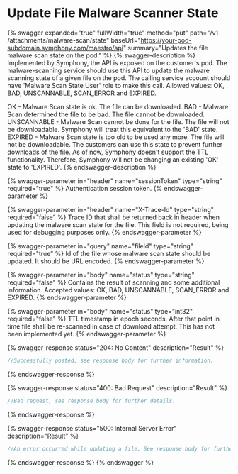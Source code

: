 # Update File Malware Scanner State

{% swagger expanded="true" fullWidth="true" method="put" path="/v1​/attachments​/malware-scan​/state" baseUrl="https://your-pod-subdomain.symphony.com/maestro/api" summary="Updates the file malware scan state on the pod." %}
{% swagger-description %}
Implemented by Symphony, the API is exposed on the customer's pod. The malware-scanning service should use this API to update the malware scanning state of a given file on the pod. The calling service account should have 'Malware Scan State User' role to make this call.
Allowed values: OK, BAD, UNSCANNABLE, SCAN_ERROR and EXPIRED.

OK - Malware Scan state is ok. The file can be downloaded.
BAD - Malware Scan determined the file to be bad. The file cannot be downloaded.
UNSCANNABLE - Malware Scan cannot be done for the file. The file will not be downloadable. Symphony will treat this equivalent to the 'BAD' state.
EXPIRED - Malware Scan state is too old to be used any more. The file will not be downloadable. The customers can use this state to prevent further downloads of the file. As of now, Symphony doesn't support the TTL functionality. Therefore, Symphony will not be changing an existing 'OK' state to 'EXPIRED'.
{% endswagger-description %}

{% swagger-parameter in="header" name="sessionToken" type="string" required="true" %}
Authentication session token.
{% endswagger-parameter %}

{% swagger-parameter in="header" name="X-Trace-Id" type="string" required="false" %}
Trace ID that shall be returned back in header when updating the malware scan state for the file. This field is not required, being used for debugging purposes only.
{% endswagger-parameter %}

{% swagger-parameter in="query" name="fileId" type="string" required="true" %}
Id of the file whose malware scan state should be updated. It should be URL encoded.
{% endswagger-parameter %}

{% swagger-parameter in="body" name="status" type="string" required="false" %}
Contains the result of scanning and some additional information.
Accepted values: OK, BAD, UNSCANNABLE, SCAN_ERROR and EXPIRED.
{% endswagger-parameter %}

{% swagger-parameter in="body" name="status" type="int32" required="false" %}
TTL timestamp in epoch seconds. After that point in time file shall be re-scanned in case of download attempt. This has not been implemented yet.
{% endswagger-parameter %}

{% swagger-response status="204: No Content" description="Result" %}
```javascript
//Successfully posted, see response body for further information.
```
{% endswagger-response %}

{% swagger-response status="400: Bad Request" description="Result" %}
```javascript
//Bad request, see response body for further details.
```
{% endswagger-response %}

{% swagger-response status="500: Internal Server Error" description="Result" %}
```javascript
//An error occurred while updating a file. See response body for further details.
```
{% endswagger-response %}
{% endswagger %}
